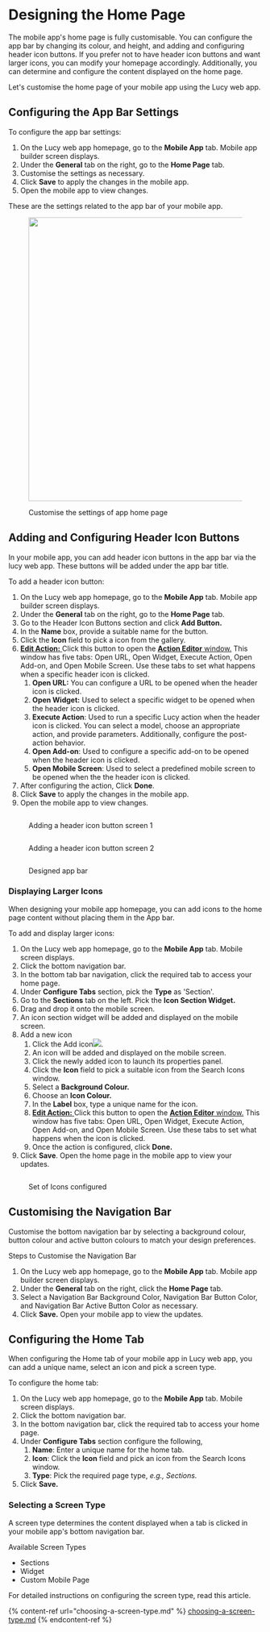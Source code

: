 # Designing the Home Page

The mobile app's home page is fully customisable. You can configure the app bar by changing its colour, and height, and adding and configuring header icon buttons. If you prefer not to have header icon buttons and want larger icons, you can modify your homepage accordingly. Additionally, you can determine and configure the content displayed on the home page.

Let's customise the home page of your mobile app using the Lucy web app.

## Configuring the App Bar Settings

To configure the app bar settings:

1. On the Lucy web app homepage, go to the **Mobile App** tab. Mobile app builder screen displays.
2. Under the **General** tab on the right, go to the **Home Page** tab.
3. Customise the settings as necessary.
4. Click **Save** to apply the changes in the mobile app.
5. Open the mobile app to view changes.

These are the settings related to the app bar of your mobile app.

<figure><img src="../../.gitbook/assets/App Home page settings_1_3.png" alt="" width="563"><figcaption><p>Customise the settings of app home page</p></figcaption></figure>

## Adding and Configuring Header Icon Buttons

In your mobile app, you can add header icon buttons in the app bar via the lucy web app. These buttons will be added under the app bar title.

To add a header icon button:

1. On the Lucy web app homepage, go to the **Mobile App** tab. Mobile app builder screen displays.
2. Under the **General** tab on the right, go to the **Home Page** tab.
3. Go to the Header Icon Buttons section and click **Add Button.**
4. In the **Name** box, provide a suitable name for the button.
5. Click the **Icon** field to pick a icon from the gallery.
6. [**Edit Action:** ](handling-button-click-events.md)Click this button to open the [**Action Editor** window.](handling-button-click-events.md#action-editor-window) This window has five tabs: Open URL, Open Widget, Execute Action, Open Add-on, and Open Mobile Screen. Use these tabs to set what happens when a specific header icon is clicked.
   1. **Open URL:** You can configure a URL to be opened when the header icon is clicked.
   2. **Open Widget:** Used to select a specific widget to be opened when the header icon is clicked.
   3. **Execute Action**: Used to run a specific Lucy action when the header icon is clicked. You can select a model, choose an appropriate action, and provide parameters. Additionally, configure the post-action behavior.
   4. **Open Add-on**: Used to configure a specific add-on to be opened when the header icon is clicked.
   5. **Open Mobile Screen**: Used to select a predefined mobile screen to be opened when the the header icon is clicked.
7. After configuring the action, Click **Done**.
8. Click **Save** to apply the changes in the mobile app.
9. Open the mobile app to view changes.

<figure><img src="../../.gitbook/assets/Header Icon Buttons_0.png" alt=""><figcaption><p>Adding a header icon button screen 1</p></figcaption></figure>

<figure><img src="../../.gitbook/assets/Header Icon Buttons_1-1.png" alt=""><figcaption><p>Adding a header icon button screen 2</p></figcaption></figure>

<figure><img src="../../.gitbook/assets/App Bar elements_3.png" alt=""><figcaption><p>Designed app bar</p></figcaption></figure>

### **Displaying Larger Icons**

When designing your mobile app homepage, you can add icons to the home page content without placing them in the App bar.

To add and display larger icons:

1. On the Lucy web app homepage, go to the **Mobile App** tab. Mobile screen displays.
2. Click the bottom navigation bar.
3. In the bottom tab bar navigation, click the required tab to access your home page.
4. Under **Configure Tabs** section, pick the **Type** as 'Section'.
5. Go to the **Sections** tab on the left. Pick the **Icon Section Widget.**
6. Drag and drop it onto the mobile screen.
7. An icon section widget will be added and displayed on the mobile screen.
8. Add a new icon
   1. Click the Add icon![](<../../.gitbook/assets/Add icon (1).png>).
   2. An icon will be added and displayed on the mobile screen.
   3. Click the newly added icon to launch its properties panel.
   4. Click the **Icon** field to pick a suitable icon from the Search Icons window.
   5. Select a **Background Colour.**
   6. Choose an **Icon Colour.**
   7. In the **Label** box, type a unique name for the icon.
   8. [**Edit Action:** ](handling-button-click-events.md)Click this button to open the [**Action Editor** window.](handling-button-click-events.md#action-editor-window) This window has five tabs: Open URL, Open Widget, Execute Action, Open Add-on, and Open Mobile Screen. Use these tabs to set what happens when the icon is clicked.
   9. Once the action is configured, click **Done.**
9. Click **Save**. Open the home page in the mobile app to view your updates.

<figure><img src="../../.gitbook/assets/Icon Section Widget.png" alt=""><figcaption><p>Set of Icons configured</p></figcaption></figure>

## Customising the Navigation Bar

Customise the bottom navigation bar by selecting a background colour, button colour and active button colours to match your design preferences.

Steps to Customise the Navigation Bar

1. On the Lucy web app homepage, go to the **Mobile App** tab. Mobile app builder screen displays.
2. Under the **General** tab on the right, click the **Home Page** tab.
3. Select a Navigation Bar Background Color, Navigation Bar Button Color, and Navigation Bar Active Button Color as necessary.
4. Click **Save.** Open your mobile app to view the updates.

## Configuring the Home Tab

When configuring the Home tab of your mobile app in Lucy web app, you can add a unique name, select an icon and pick a screen type.&#x20;

To configure the home tab:

1. On the Lucy web app homepage, go to the **Mobile App** tab. Mobile screen displays.
2. Click the bottom navigation bar.
3. In the bottom navigation bar, click the required tab to access your home page.
4. Under **Configure Tabs** section configure the following,&#x20;
   1. **Name**: Enter a unique name for the home tab.
   2. **Icon**: Click the **Icon** field and pick an icon from the Search Icons window.
   3. **Type**: Pick the required page type, _e.g., Sections._
5. Click **Save.**

### **Selecting a Screen Type**

A screen type determines the content displayed when a tab is clicked in your mobile app's bottom navigation bar.

Available Screen Types

* Sections
* Widget
* Custom Mobile Page

For detailed instructions on configuring the screen type, read this article.

{% content-ref url="choosing-a-screen-type.md" %}
[choosing-a-screen-type.md](choosing-a-screen-type.md)
{% endcontent-ref %}

